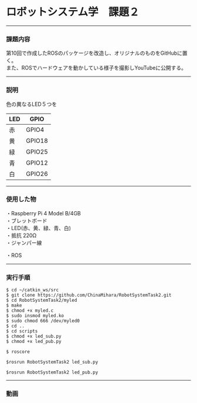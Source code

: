 # ロボットシステム学　課題２

---

### 課題内容

第10回で作成したROSのパッケージを改造し、オリジナルのものをGitHubに置く。   
また、ROSでハードウェアを動かしている様子を撮影しYouTubeに公開する。

---

### 説明   

色の異なるLED５つを

|LED|GPIO|
|---|---|
|赤|GPIO4|
|黄|GPIO18|
|緑|GPIO25|
|青|GPIO12|
|白|GPIO26|

---

### 使用した物

・Raspberry Pi 4 Model B/4GB   
・ブレットボード   
・LED(赤、黄、緑、青、白)   
・抵抗 220Ω   
・ジャンパー線   

・ROS   


---

### 実行手順

```
$ cd ~/catkin_ws/src
$ git clone https://github.com/ChinaMihara/RobotSystemTask2.git
$ cd RobotSystemTask2/myled
$ make
$ chmod +x myled.c
$ sudo insmod myled.ko
$ sudo chmod 666 /dev/myled0
$ cd ..
$ cd scripts
$ chmod +x led_sub.py
$ chmod +x led_pub.py
```

```
$ roscore
```
```
$rosrun RobotSystemTask2 led_sub.py
```
```
$rosrun RobotSystemTask2 led_pub.py
```

---

### 動画
[]()

